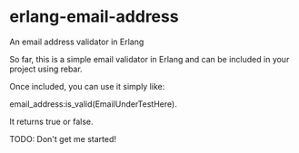 erlang-email-address
====================

An email address validator in Erlang

So far, this is a simple email validator in Erlang and can be included in your project using rebar.

Once included, you can use it simply like:

email_address:is_valid(EmailUnderTestHere).

It returns true or false.

TODO: Don't get me started!
